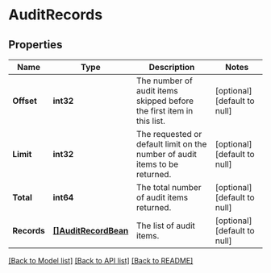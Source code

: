 # AuditRecords

## Properties
Name | Type | Description | Notes
------------ | ------------- | ------------- | -------------
**Offset** | **int32** | The number of audit items skipped before the first item in this list. | [optional] [default to null]
**Limit** | **int32** | The requested or default limit on the number of audit items to be returned. | [optional] [default to null]
**Total** | **int64** | The total number of audit items returned. | [optional] [default to null]
**Records** | [**[]AuditRecordBean**](AuditRecordBean.md) | The list of audit items. | [optional] [default to null]

[[Back to Model list]](../README.md#documentation-for-models) [[Back to API list]](../README.md#documentation-for-api-endpoints) [[Back to README]](../README.md)

